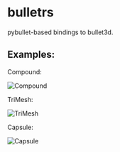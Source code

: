 # bulletrs

pybullet-based bindings to bullet3d.

## Examples:

Compound: 

![Compound](https://i.imgur.com/IGOxQ1r.gif)

TriMesh:

![TriMesh](https://i.imgur.com/np0e5ne.gif)

Capsule:

![Capsule](https://i.imgur.com/xHRec9h.gif)

